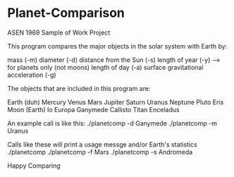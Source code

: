 # Planet-Comparison
ASEN 1969 Sample of Work Project

This program compares the major objects in the solar system with Earth by:

  mass (-m)
  diameter (-d)
  distance from the Sun (-s)
  length of year (-y) --> for planets only (not moons)
  length of day (-a) 
  surface gravitational acceleration (-g)
  
The objects that are included in this program are:

  Earth (duh)
  Mercury
  Venus
  Mars
  Jupiter
  Saturn
  Uranus
  Neptune
  Pluto
  Eris
  Moon (Earth)
  Io
  Europa
  Ganymede
  Callisto
  Titan
  Enceladus
  
An example call is like this:
  ./planetcomp -d Ganymede
  ./planetcomp -m Uranus
  
Calls like these will print a usage messge and/or Earth's statistics
  ./planetcomp
  ./planetcomp -f Mars
  ./planetcomp -s Andromeda
 
Happy Comparing
